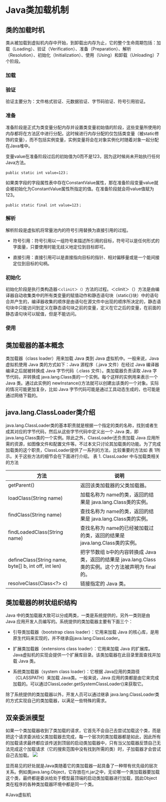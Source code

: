 # Java类加载机制
## 类的加载时机
类从被加载到虚拟机内存中开始，到卸载出内存为止，它的整个生命周期包括：加载（Loading）、验证（Verification）、准备（Preparation）、解析（Resolution）、初始化（Initialization）、使用（Using）和卸载（Unloading）7个阶段。

### 加载

### 验证
验证主要分为：文件格式验证、元数据验证、字节码验证、符号引用验证。
### 准备
准备阶段是正式为类变量分配内存并设置类变量初始值的阶段，这些变量所使用的内存都将在方法区中进行分配。这时候进行内存分配的仅包括类变量（被static修饰的变量），而不包括实例变量，实例变量将会在对象实例化时随着对象一起分配在Java堆中。

变量value在准备阶段过后的初始值为0而不是123，因为这时候尚未开始执行任何Java方法。
```
public static int value=123；
```

如果类字段的字段属性表中存在ConstantValue属性，那在准备阶段变量value就会被初始化为ConstantValue属性所指定的值。在准备阶段就会将value值赋为123。
```
public static final int value=123；
```


### 解析
解析阶段是虚拟机将常量池内的符号引用替换为直接引用的过程。

- 符号引用：符号引用以一组符号来描述所引用的目标，符号可以是任何形式的字面量，只要使用时能无歧义地定位到目标即可。

- 直接引用：直接引用可以是直接指向目标的指针、相对偏移量或是一个能间接定位到目标的句柄。

### 初始化
初始化阶段是执行类构造器`＜clinit＞（）`方法的过程。＜clinit＞（）方法是由编译器自动收集类中的所有类变量的赋值动作和静态语句块（static{}块）中的语句合并产生的，编译器收集的顺序是由语句在源文件中出现的顺序所决定的，静态语句块中只能访问到定义在静态语句块之前的变量，定义在它之后的变量，在前面的静态语句块可以赋值，但是不能访问。

### 使用

## 类加载器的基本概念

类加载器（class loader）用来加载 Java 类到 Java 虚拟机中。一般来说，Java 虚拟机使用 Java 类的方式如下：Java 源程序（.java 文件）在经过 Java 编译器编译之后就被转换成 Java 字节代码（.class 文件）。类加载器负责读取 Java 字节代码，并转换成 java.lang.Class类的一个实例。每个这样的实例用来表示一个 Java 类。通过此实例的 newInstance()方法就可以创建出该类的一个对象。实际的情况可能更加复杂，比如 Java 字节代码可能是通过工具动态生成的，也可能是通过网络下载的。

## java.lang.ClassLoader类介绍
java.lang.ClassLoader类的基本职责就是根据一个指定的类的名称，找到或者生成其对应的字节代码，然后从这些字节代码中定义出一个 Java 类，即 java.lang.Class类的一个实例。除此之外，ClassLoader还负责加载 Java 应用所需的资源，如图像文件和配置文件等。不过本文只讨论其加载类的功能。为了完成加载类的这个职责，ClassLoader提供了一系列的方法，比较重要的方法如 表 1所示。关于这些方法的细节会在下面进行介绍。
表 1. ClassLoader 中与加载类相关的方法

|方法	|说明|
|-------|----|
|getParent()	|返回该类加载器的父类加载器。|
| loadClass(String name) |	加载名称为 name的类，返回的结果是 java.lang.Class类的实例。|
| findClass(String name)	| 查找名称为 name的类，返回的结果是 java.lang.Class类的实例。|
|findLoadedClass(String name)	| 查找名称为 name的已经被加载过的类，返回的结果是 java.lang.Class类的实例。|
|defineClass(String name, byte[] b, int off, int len) |	把字节数组 b中的内容转换成 Java 类，返回的结果是 java.lang.Class类的实例。这个方法被声明为 final的。|
|resolveClass(Class<?> c) |	链接指定的 Java 类。|

## 类加载器的树状组织结构

Java 中的类加载器大致可以分成两类，一类是系统提供的，另外一类则是由 Java 应用开发人员编写的。系统提供的类加载器主要有下面三个：

- 引导类加载器（bootstrap class loader）：它用来加载 Java 的核心库，是用原生代码来实现的，并不继承自java.lang.ClassLoader。

- 扩展类加载器（extensions class loader）：它用来加载 Java 的扩展库。Java虚拟机的实现会提供一个扩展库目录。该类加载器在此目录里面查找并加载 Java 类。

- 系统类加载器（system class loader）：它根据 Java应用的类路径（CLASSPATH）来加载 Java类。一般来说，Java 应用的类都是由它来完成加载的。可以通过ClassLoader.getSystemClassLoader()来获取它。

除了系统提供的类加载器以外，开发人员可以通过继承 java.lang.ClassLoader类的方式实现自己的类加载器，以满足一些特殊的需求。

## 双亲委派模型
如果一个类加载器收到了类加载的请求，它首先不会自己去尝试加载这个类，而是把这个请求委派给父类加载器去完成，每一个层次的类加载器都是如此，因此所有的加载请求最终都应该传送到顶层的启动类加载器中，只有当父加载器反馈自己无法完成这个加载请求（它的搜索范围中没有找到所需的类）时，子加载器才会尝试自己去加载。
![](Java%E7%B1%BB%E5%8A%A0%E8%BD%BD%E6%9C%BA%E5%88%B6/D3698D4D-147C-4014-B2FC-B8FB7C5D5646.png)

显而易见的好处就是Java类随着它的类加载器一起具备了一种带有优先级的层次关系。例如类java.lang.Object，它存放在rt.jar之中，无论哪一个类加载器要加载这个类，最终都是委派给处于模型最顶端的启动类加载器进行加载，因此Object类在程序的各种类加载器环境中都是同一个类。







#Java虚拟机